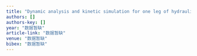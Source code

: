 ```yaml
---
title: "Dynamic analysis and kinetic simulation for one leg of hydraulically actuated bionic kangaroo-hopping robot [J]"
authors: []
authors-key: []
year: "数据暂缺"
article-link: "数据暂缺"
venue: "数据暂缺"
bibex: "数据暂缺"
---
```

